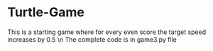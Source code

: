 # Turtle-Game
This is a starting game where for every even score the target speed increases by 0.5 \n
The complete code is in game3.py file

